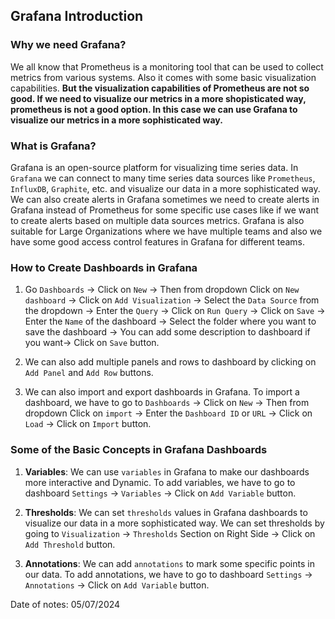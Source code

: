 ## Grafana Introduction

### Why we need Grafana?

We all know that Prometheus is a monitoring tool that can be used to collect metrics from various systems. Also it comes with some basic visualization capabilities. **But the visualization capabilities of Prometheus are not so good. If we need to visualize our metrics in a more shopisticated way, prometheus is not a good option. In this case we can use Grafana to visualize our metrics in a more sophisticated way.**

### What is Grafana?

Grafana is an open-source platform for visualizing time series data. In `Grafana` we can connect to many time series data sources like `Prometheus`, `InfluxDB`, `Graphite`, etc. and visualize our data in a more sophisticated way. We can also create alerts in Grafana sometimes we need to create alerts in Grafana instead of Prometheus for some specific use cases like if we want to create alerts based on multiple data sources metrics. Grafana is also suitable for Large Organizations where we have multiple teams and also we have some good access control features in Grafana for different teams.

### How to Create Dashboards in Grafana

1. Go `Dashboards` -> Click on `New` -> Then from dropdown Click on `New dashboard` -> Click on `Add Visualization` -> Select the `Data Source` from the dropdown -> Enter the `Query` -> Click on `Run Query` -> Click on `Save` -> Enter the `Name` of the dashboard -> Select the folder where you want to save the dashboard -> You can add some description to dashboard if you want-> Click on `Save` button.

2. We can also add multiple panels and rows to dashboard by clicking on `Add Panel` and `Add Row` buttons.

3. We can also import and export dashboards in Grafana. To import a dashboard, we have to go to `Dashboards` -> Click on `New` -> Then from dropdown Click on `import` -> Enter the `Dashboard ID` or `URL` -> Click on `Load` -> Click on `Import` button.

### Some of the Basic Concepts in Grafana Dashboards

1. **Variables**: We can use `variables` in Grafana to make our dashboards more interactive and Dynamic. To add variables, we have to go to dashboard `Settings` -> `Variables` -> Click on `Add Variable` button.

2. **Thresholds**: We can set `thresholds` values in Grafana dashboards to visualize our data in a more sophisticated way. We can set thresholds by going to `Visualization` -> `Thresholds` Section on Right Side -> Click on `Add Threshold` button.

3. **Annotations**: We can add `annotations` to mark some specific points in our data. To add annotations, we have to go to dashboard `Settings` -> `Annotations` -> Click on `Add Variable` button.

Date of notes: 05/07/2024